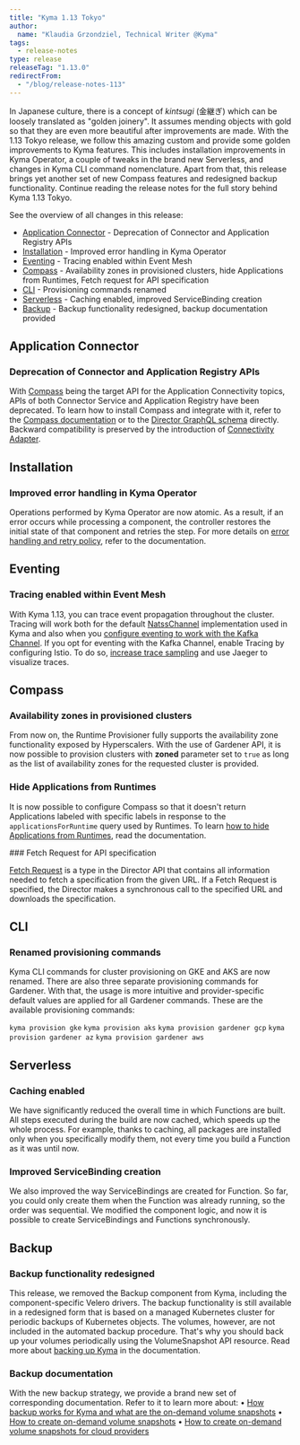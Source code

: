 ```yaml
---
title: "Kyma 1.13 Tokyo"
author:
  name: "Klaudia Grzondziel, Technical Writer @Kyma"
tags:
  - release-notes
type: release
releaseTag: "1.13.0"
redirectFrom:
  - "/blog/release-notes-113"
---
```


In Japanese culture, there is a concept of _kintsugi_ (金継ぎ) which can be loosely translated as "golden joinery". It assumes mending objects with gold so that they are even more beautiful after improvements are made. With the 1.13 Tokyo release, we follow this amazing custom and provide some golden improvements to Kyma features. This includes installation improvements in Kyma Operator, a couple of tweaks in the brand new Serverless, and changes in Kyma CLI command nomenclature. Apart from that, this release brings yet another set of new Compass features and redesigned backup functionality. Continue reading the release notes for the full story behind Kyma 1.13 Tokyo.
<!-- overview -->

See the overview of all changes in this release:

- [Application Connector](#application-connector) - Deprecation of Connector and Application Registry APIs
- [Installation](#installation) - Improved error handling in Kyma Operator
- [Eventing](#eventing) - Tracing enabled within Event Mesh
- [Compass](#compass) - Availability zones in provisioned clusters, hide Applications from Runtimes, Fetch request for API specification
- [CLI](#cli) - Provisioning commands renamed
- [Serverless](#serverless) - Caching enabled, improved ServiceBinding creation
- [Backup](#backup) - Backup functionality redesigned, backup documentation provided

## Application Connector

### Deprecation of Connector and Application Registry APIs

With [Compass](https://github.com/kyma-incubator/compass) being the target API for the Application Connectivity topics, APIs of both Connector Service and Application Registry have been deprecated. To learn how to install Compass and integrate with it, refer to the [Compass documentation](https://kyma-project.io/docs/components/compass/#installation-enable-compass-in-kyma) or to the [Director GraphQL schema](https://github.com/kyma-incubator/compass/blob/master/components/director/pkg/graphql/schema.graphql) directly. Backward compatibility is preserved by the introduction of [Connectivity Adapter](https://github.com/kyma-incubator/compass/tree/master/components/connectivity-adapter).


## Installation

### Improved error handling in Kyma Operator

Operations performed by Kyma Operator are now atomic. As a result, if an error occurs while processing a component, the controller restores the initial state of that component and retries the step. For more details on [error handling and retry policy](https://kyma-project.io/docs/master/root/kyma#installation-error-handling), refer to the documentation.


## Eventing

### Tracing enabled within Event Mesh

With Kyma 1.13, you can trace event propagation throughout the cluster. Tracing will work both for the default [NatssChannel](https://github.com/knative/eventing-contrib/tree/master/natss/config) implementation used in Kyma and also when you [configure eventing to work with the Kafka Channel](https://kyma-project.io/docs/master/components/event-mesh#tutorials-configure-the-kafka-channel). If you opt for eventing with the Kafka Channel, enable Tracing by configuring Istio. To do so, [increase trace sampling](https://istio.io/docs/tasks/observability/distributed-tracing/configurability/#trace-sampling) and use Jaeger to visualize traces.


## Compass

### Availability zones in provisioned clusters

From now on, the Runtime Provisioner fully supports the availability zone functionality exposed by Hyperscalers. With the use of Gardener API, it is now possible to provision clusters with **zoned** parameter set to `true` as long as the list of availability zones for the requested cluster is provided.

### Hide Applications from Runtimes

It is now possible to configure Compass so that it doesn't return Applications labeled with specific labels in response to the `applicationsForRuntime` query used by Runtimes. To learn [how to hide Applications from Runtimes](https://github.com/kyma-incubator/compass/blob/master/docs/director/03-01-hide-applications-from-runtimes.md), read the documentation.

### Fetch Request for API specification

[Fetch Request](https://github.com/kyma-incubator/compass/blob/master/docs/director/03-fetch-requests.md) is a type in the Director API that contains all information needed to fetch a specification from the given URL. If a Fetch Request is specified, the Director makes a synchronous call to the specified URL and downloads the specification.


## CLI

### Renamed provisioning commands

Kyma CLI commands for cluster provisioning on GKE and AKS are now renamed. There are also three separate provisioning commands for Gardener. With that, the usage is more intuitive and provider-specific default values are applied for all Gardener commands. These are the available provisioning commands:

`kyma provision gke`
`kyma provision aks`
`kyma provision gardener gcp`
`kyma provision gardener az`
`kyma provision gardener aws`


## Serverless

### Caching enabled

We have significantly reduced the overall time in which Functions are built. All steps executed during the build are now cached, which speeds up the whole process. For example, thanks to caching, all packages are installed only when you specifically modify them, not every time you build a Function as it was until now.

### Improved ServiceBinding creation

We also improved the way ServiceBindings are created for Function. So far, you could only create them when the Function was already running, so the order was sequential. We modified the component logic, and now it is possible to create ServiceBindings and Functions synchronously.

## Backup

### Backup functionality redesigned

This release, we removed the Backup component from Kyma, including the component-specific Velero drivers. The backup functionality is still available in a redesigned form that is based on a managed Kubernetes cluster for periodic backups of Kubernetes objects. The volumes, however, are not included in the automated backup procedure. That's why you should back up your volumes periodically using the VolumeSnapshot API resource. Read more about [backing up Kyma](https://kyma-project.io/docs/master/root/kyma/#installation-back-up-kyma) in the documentation.

### Backup documentation

With the new backup strategy, we provide a brand new set of corresponding documentation. Refer to it to learn more about:
	• [How backup works for Kyma and what are the on-demand volume snapshots](https://kyma-project.io/docs/master/root/kyma/#installation-back-up-kyma)
	• [How to create on-demand volume snapshots](https://kyma-project.io/docs/master/root/kyma/#tutorials-create-on-demand-volume-snapshots)
	• [How to create on-demand volume snapshots for cloud providers](https://kyma-project.io/docs/master/root/kyma/#tutorials-create-on-demand-volume-snapshots-for-cloud-providers)
